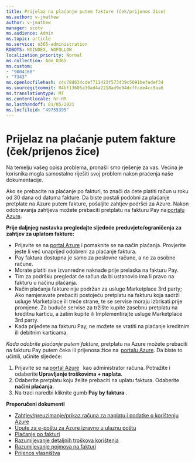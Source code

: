 ```yaml
---
title: Prijelaz na plaćanje putem fakture (ček/prijenos žice)
ms.author: v-jmathew
author: v-jmathew
manager: scotv
ms.audience: Admin
ms.topic: article
ms.service: o365-administration
ROBOTS: NOINDEX, NOFOLLOW
localization_priority: Normal
ms.collection: Adm_O365
ms.custom:
- "9004168"
- "7343"
ms.openlocfilehash: c4c78d634cdef711423f573439c5091befedef34
ms.sourcegitcommit: 04bf13605a30ad4a2218ad9e94dcffcee4cc9aa6
ms.translationtype: MT
ms.contentlocale: hr-HR
ms.lasthandoff: 01/05/2021
ms.locfileid: "49755395"
---
```

# <a name="switch-to-pay-by-invoice-chequewire-transfer"></a>Prijelaz na plaćanje putem fakture (ček/prijenos žice)

Na temelju vašeg opisa problema, pronašli smo rješenje za vas. Većina je korisnika mogla samostalno riješiti svoj problem nakon praćenja naše dokumentacije.

Ako se prebacite na plaćanje po fakturi, to znači da ćete platiti račun u roku od 30 dana od datuma fakture. Da biste postali podobni za plaćanje pretplate na Azure putem fakture, pošaljite zahtjev podršci za Azure. Nakon odobravanja zahtjeva možete prebaciti pretplatu na fakturu Pay na [portalu Azure](https://portal.azure.com/).

**Prije daljnjeg nastavka pregledajte sljedeće preduvjete/ograničenja za zahtjev za uplatom fakture:**

- Prijavite se na [portal Azure](https://portal.azure.com/) i pomaknite se na način plaćanja. Provjerite jeste li već unaprijed odobreni za plaćanje faktura.
- Pay faktura dostupna je samo za poslovne račune, a ne za osobne račune.
- Morate platiti sve izvanredne naknade prije prelaska na fakturu Pay.
- Tim za podršku pregledat će račun da bi ustanovio ima li pravo na fakturu u načinu plaćanja.
- Način plaćanja fakture nije podržan za usluge Marketplace 3rd party; Ako namjeravate prebaciti postojeću pretplatu na fakturu koja sadrži usluge Marketplace ili treće strane, te se servise moraju izbrisati prije promjene. Za buduće servise za tržište kupite zasebnu pretplatu na kreditnu karticu, a zatim kupite ili Implementirajte usluge Marketplace 3rd party.
- Kada prijeđete na fakturu Pay, ne možete se vratiti na plaćanje kreditnim ili debitnim karticama.

*Kada odobrite plaćanje putem fakture*, pretplatu na Azure možete prebaciti na fakturu Pay putem čeka ili prijenosa žice na  [portalu Azure](https://portal.azure.com/).
Da biste to učinili, učinite sljedeće:

1. Prijavite se na [portal Azure](https://portal.azure.com/)   kao administrator računa. Potražite i odaberite **Upravljanje troškovima + naplata**.
2. Odaberite pretplatu koju želite prebaciti na uplatu faktura. Odaberite **načini plaćanja**.
3. Na traci naredbi kliknite gumb **Pay by faktura** .

**Preporučeni dokumenti**

- [Zahtjev/preuzimanje/prikaz računa za naplatu i podatke o korištenju Azure](https://docs.microsoft.com/azure/billing/billing-download-azure-invoice-daily-usage-date)
- [Upute za e-poštu za Azure izravno u ulaznu poštu](https://docs.microsoft.com/azure/billing/billing-download-azure-invoice-daily-usage-date)
- [Plaćanje po fakturi](https://docs.microsoft.com/azure/billing/billing-how-to-pay-by-invoice)
- [Razumijevanje detaljnih troškova korištenja](https://docs.microsoft.com/azure/billing/billing-understand-your-bill)
- [Razumijevanje pojmova na fakturi](https://docs.microsoft.com/azure/billing/billing-understand-your-invoice)
- [Prijenos vlasništva](https://docs.microsoft.com/azure/billing/billing-subscription-transfer)
